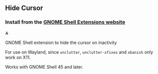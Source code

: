 ## Hide Cursor

### Install from the [GNOME Shell Extensions website](https://extensions.gnome.org/extension/6727/hide-cursor/)

<b>⁂</b>

GNOME Shell extension to hide the cursor on inactivity

For use on Wayland, since `unclutter`, `unclutter-xfixes` and `xbanish` only work on X11.

Works with GNOME Shell 45 and later.
